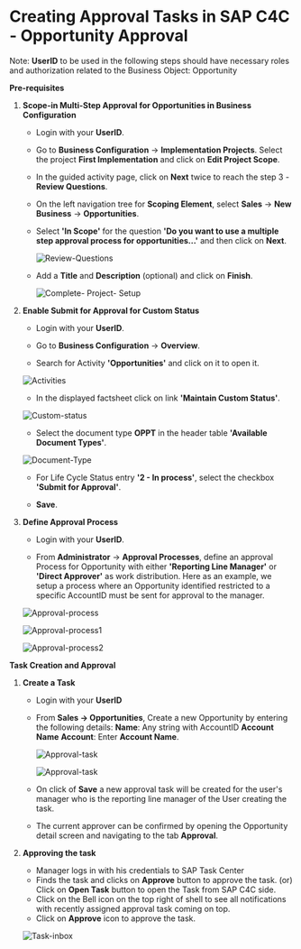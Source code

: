 
# Creating Approval Tasks in SAP C4C - Opportunity Approval

Note: **UserID** to be used in the following steps should have necessary roles and authorization related to the Business Object: Opportunity


**Pre-requisites**

1. **Scope-in Multi-Step Approval for Opportunities in Business Configuration**

    * Login with your **UserID**.
    * Go to **Business Configuration** → **Implementation Projects**. Select the project **First Implementation** and click on **Edit Project Scope**.
    * In the guided activity page, click on **Next** twice to reach the step 3 - **Review Questions**.
    * On the left navigation tree for **Scoping Element**, select **Sales** → **New Business** → **Opportunities**.
    * Select **'In Scope'** for the question **'Do you want to use a multiple step approval process for opportunities...'** and then click on **Next**.
    
      ![Review-Questions](images/Review-Questions.png)
      
    * Add a **Title** and **Description** (optional) and click on **Finish**.

      ![Complete- Project- Setup](images/Complete-project-setup.png)
      
      
2. **Enable Submit for Approval for Custom Status**

    * Login with your **UserID**.
    
    * Go to **Business Configuration** → **Overview**.
    
    * Search for  Activity **'Opportunities'** and click on it to open it.
    
    ![Activities](images/Activity-Opportunities.png)
    
    * In the displayed factsheet click on link **'Maintain Custom Status'**.
    
    ![Custom-status](images/Custom-status.png)
    
    * Select the document type **OPPT** in the header table **'Available Document Types'**.
    
    ![Document-Type](images/oppt.png)
    
    * For Life Cycle Status entry **'2 - In process'**, select the checkbox **'Submit for Approval'**.
   
    * **Save**.


3. **Define Approval Process**

    * Login with your **UserID**.
    
    * From **Administrator** → **Approval Processes**, define an approval Process for Opportunity with either **'Reporting Line Manager'** or **'Direct Approver'** as work distribution. Here as an example, we setup a process where an Opportunity identified restricted to a specific AccountID must be sent for approval to the manager.
    
    ![Approval-process](images/Approval-process.png)
    
    
    ![Approval-process1](images/App-pr-1.png)
    
    
    ![Approval-process2](images/App-pr-2.png)
    
    


**Task Creation and Approval**

1. **Create a Task**

    * Login with your **UserID**
    * From **Sales → Opportunities**, Create a new Opportunity by entering the following details:
    **Name**: Any string with AccountID **Account Name**
    **Account**: Enter **Account Name**.
    
      ![Approval-task](images/Task-1.png)
      
      
      ![Approval-task](images/Task-2.png)
      
      
    * On click of **Save** a new approval task will be created for the user's manager who is the reporting line manager of the User creating the task. 
   
    * The current approver can be confirmed by opening the Opportunity detail screen and navigating to the tab **Approval**.

      
      
2. **Approving the task**

    * Manager logs in with his credentials to SAP Task Center
    * Finds the task and clicks on **Approve** button to approve the task.
    (or) Click on **Open Task** button to open the Task from SAP C4C side.
    * Click on the Bell icon on the top right of shell to see all notifications with recently assigned approval task coming on top.
    * Click on **Approve** icon to approve the task.
    
    
    ![Task-inbox](images/Task-inbox.png)
    
    
    
